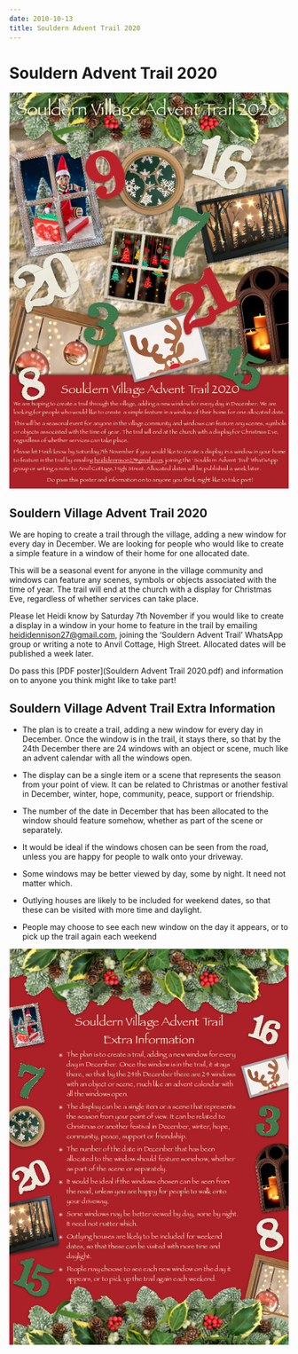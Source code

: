```yaml
---
date: 2010-10-13
title: Souldern Advent Trail 2020
---
```


# Souldern Advent Trail 2020

![](souldernadvent2020-0.png)


## Souldern Village Advent Trail 2020

We are hoping to create a trail through the village, adding a new
window for every day in December. We are looking for people who would
like to create a simple feature in a window of their home for one
allocated date.

This will be a seasonal event for anyone in the village community and
windows can feature any scenes, symbols or objects associated with the
time of year. The trail will end at the church with a display for
Christmas Eve, regardless of whether services can take place.

Please let Heidi know by Saturday 7th November if you would like to
create a display in a window in your home to feature in the trail by
emailing [heididennison27@gmail.com](mailto:heididennison27@gmail.com), joining the ‘Souldern Advent
Trail’ WhatsApp group or writing a note to Anvil Cottage, High
Street. Allocated dates will be published a week later.

Do pass this [PDF poster](Souldern Advent Trail 2020.pdf) and information on to anyone you think might like to take part!


## Souldern Village Advent Trail  Extra Information

* The plan is to create a trail, adding a new window for every day in
  December. Once the window is in the trail, it stays there, so that
  by the 24th December there are 24 windows with an object or scene,
  much like an advent calendar with all the windows open.

* The display can be a single item or a scene that represents the
  season from your point of view. It can be related to Christmas or
  another festival in December, winter, hope, community, peace,
  support or friendship.

* The number of the date in December that has been allocated to the
  window should feature somehow, whether as part of the scene or
  separately.

* It would be ideal if the windows chosen can be seen from the road,
  unless you are happy for people to walk onto your driveway.

*  Some windows may be better viewed by day, some by night. It need not
  matter which.

* Outlying houses are likely to be included for weekend dates, so that
  these can be visited with more time and daylight.

* People may choose to see each new window on the day it appears, or
  to pick up the trail again each weekend


![](souldernadvent2020-1.png)

